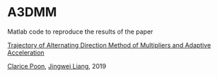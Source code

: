 # A3DMM
Matlab code to reproduce the results of the paper

[Trajectory of Alternating Direction Method of Multipliers and Adaptive Acceleration](https://jliang993.github.io/files/conference/a3dmm.pdf)

[Clarice Poon](http://www.damtp.cam.ac.uk/user/cmhsp2/), [Jingwei Liang](https://jliang993.github.io/), 2019